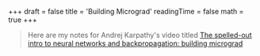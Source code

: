 +++
draft = false
title = 'Building Micrograd'
readingTime = false
math = true
+++

> Here are my notes for Andrej Karpathy's video titled [The spelled-out intro to neural networks and backpropagation: building micrograd](https://youtu.be/VMj-3S1tku0)


